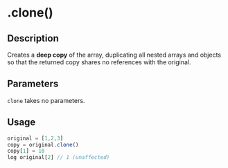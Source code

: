 # .clone()

## Description

Creates a **deep copy** of the array, duplicating all nested arrays and objects so that the returned copy shares no references with the original.

## Parameters

`clone` takes no parameters.

## Usage

```javascript
original = [1,2,3]
copy = original.clone()
copy[1] = 10
log original[2] // 1 (unaffected)
```
